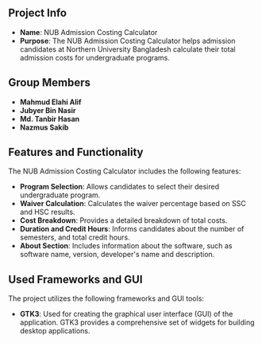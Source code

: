 ## Project Info

- **Name**: NUB Admission Costing Calculator
- **Purpose**: The NUB Admission Costing Calculator helps admission candidates at Northern University Bangladesh calculate their total admission costs for undergraduate programs.

## Group Members

- **Mahmud Elahi Alif**
- **Jubyer Bin Nasir**
- **Md. Tanbir Hasan**
- **Nazmus Sakib**

## Features and Functionality
The NUB Admission Costing Calculator includes the following features:

- **Program Selection**: Allows candidates to select their desired undergraduate program.
- **Waiver Calculation**: Calculates the waiver percentage based on SSC and HSC results.
- **Cost Breakdown**: Provides a detailed breakdown of total costs.
- **Duration and Credit Hours**: Informs candidates about the number of semesters, and total credit hours.
- **About Section**: Includes information about the software, such as software name, version, developer's name and description.

## Used Frameworks and GUI
The project utilizes the following frameworks and GUI tools:

- **GTK3**: Used for creating the graphical user interface (GUI) of the application. GTK3 provides a comprehensive set of widgets for building desktop applications.
